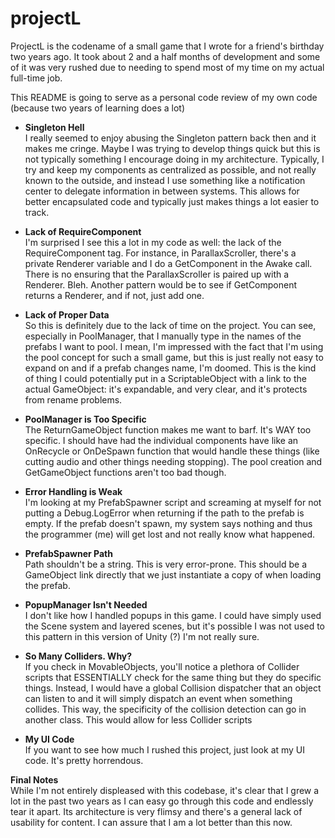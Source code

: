 # projectL

ProjectL is the codename of a small game that I wrote for a friend's birthday two years ago. It took about 2 and a half months of development and some of it was very rushed due to needing to spend most of my time on my actual full-time job.

This README is going to serve as a personal code review of my own code (because two years of learning does a lot)

* <b>Singleton Hell</b><br>
I really seemed to enjoy abusing the Singleton pattern back then and it makes me cringe. Maybe I was trying to develop things quick but this is not typically something I encourage doing in my architecture. Typically, I try and keep my components as centralized as possible, and not really known to the outside, and instead I use something like a notification center to delegate information in between systems. This allows for better encapsulated code and typically just makes things a lot easier to track.

* <b>Lack of RequireComponent</b><br>
I'm surprised I see this a lot in my code as well: the lack of the RequireComponent tag. For instance, in ParallaxScroller, there's a private Renderer variable and I do a GetComponent<Renderer> in the Awake call. There is no ensuring that the ParallaxScroller is paired up with a Renderer. Bleh. Another pattern would be to see if GetComponent returns a Renderer, and if not, just add one.

* <b>Lack of Proper Data</b><br>
So this is definitely due to the lack of time on the project. You can see, especially in PoolManager, that I manually type in the names of the prefabs I want to pool. I mean, I'm impressed with the fact that I'm using the pool concept for such a small game, but this is just really not easy to expand on and if a prefab changes name, I'm doomed. This is the kind of thing I could potentially put in a ScriptableObject with a link to the actual GameObject: it's expandable, and very clear, and it's protects from rename problems.

* <b>PoolManager is Too Specific</b><br>
The ReturnGameObject function makes me want to barf. It's WAY too specific. I should have had the individual components have like an OnRecycle or OnDeSpawn function that would handle these things (like cutting audio and other things needing stopping). The pool creation and GetGameObject functions aren't too bad though.

* <b>Error Handling is Weak</b><br>
I'm looking at my PrefabSpawner script and screaming at myself for not putting a Debug.LogError when returning if the path to the prefab is empty. If the prefab doesn't spawn, my system says nothing and thus the programmer (me) will get lost and not really know what happened. 

* <b>PrefabSpawner Path</b><br>
Path shouldn't be a string. This is very error-prone. This should be a GameObject link directly that we just instantiate a copy of when loading the prefab.

* <b>PopupManager Isn't Needed</b><br>
I don't like how I handled popups in this game. I could have simply used the Scene system and layered scenes, but it's possible I was not used to this pattern in this version of Unity (?) I'm not really sure.

* <b>So Many Colliders. Why?</b><br>
If you check in MovableObjects, you'll notice a plethora of Collider scripts that ESSENTIALLY check for the same thing but they do specific things. Instead, I would have a global Collision dispatcher that an object can listen to and it will simply dispatch an event when something collides. This way, the specificity of the collision detection can go in another class. This would allow for less Collider scripts 

* <b>My UI Code</b><br>
If you want to see how much I rushed this project, just look at my UI code. It's pretty horrendous.

<b> Final Notes </b><br>
While I'm not entirely displeased with this codebase, it's clear that I grew a lot in the past two years as I can easy go through this code and endlessly tear it apart. Its architecture is very flimsy and there's a general lack of usability for content. I can assure that I am a lot better than this now.
